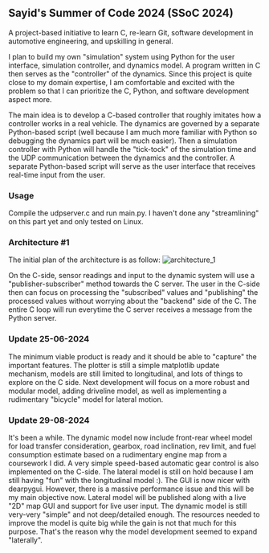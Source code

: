 ## Sayid's Summer of Code 2024 (SSoC 2024)

A project-based initiative to learn C, re-learn Git, software development in automotive engineering, and upskilling in general.

I plan to build my own "simulation" system using Python for the user interface, simulation controller, and dynamics model. A program written in C then serves as
the "controller" of the dynamics. Since this project is quite close to my domain expertise, I am comfortable and excited with the problem so that I can prioritize
the C, Python, and software development aspect more. 

The main idea is to develop a C-based controller that roughly imitates how a controller works in a real vehicle.
The dynamics are governed by a separate Python-based script (well because I am much more familiar with Python so debugging the dynamics part will be much easier).
Then a simulation controller with Python will handle the "tick-tock" of the simulation time and the UDP communication between the dynamics and the controller. A separate Python-based script will
serve as the user interface that receives real-time input from the user.


### Usage
Compile the udpserver.c and run main.py. I haven't done any "streamlining" on this part yet and only tested on Linux.

### Architecture #1
The initial plan of the architecture is as follow:
![architecture_1](https://github.com/saachdm/cpsil/assets/20472912/8bbfb99a-9004-4646-ac2d-73cc85113730)

On the C-side, sensor readings and input to the dynamic system will use a "publisher-subscriber" method towards the C server. The user in the C-side then can focus on processing the "subscribed" values and "publishing" the processed values without worrying about the "backend" side of the C. The entire C loop will run everytime the C server receives a message from the Python server.

### Update 25-06-2024
The minimum viable product is ready and it should be able to "capture" the important features. The plotter is still a simple matplotlib update mechanism, models are still limited to longitudinal, and lots of things to explore on the C side. Next development will focus on a more robust and modular model, adding driveline model, as well as implementing a rudimentary "bicycle" model for lateral motion.

### Update 29-08-2024
It's been a while. The dynamic model now include front-rear wheel model for load transfer consideration, gearbox, road inclination, rev limit, and fuel consumption estimate based on a rudimentary engine map from a coursework I did. A very simple speed-based automatic gear control is also implemented on the C-side. The lateral model is still on hold because I am still having "fun" with the longitudinal model :). The GUI is now nicer with dearpygui. However, there is a massive performance issue and this will be my main objective now. Lateral model will be published along with a live "2D" map GUI and support for live user input. The dynamic model is still very-very "simple" and not deep/detailed enough. The resources needed to improve the model is quite big while the gain is not that much for this purpose. That's the reason why the model development seemed to expand "laterally".
